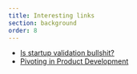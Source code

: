 ```yaml
---
title: Interesting links
section: background
order: 8
---
```

* [Is startup validation bullshit?](http://thedannorris.com/is-startup-validation-bullshit/?inf_contact_key=faad23147b634d5d9de0739198a0cdeb902b7d9130ecff2014f45a9183714451#)
* [Pivoting in Product Development](http://www.infoq.com/news/2013/07/pivoting-product-development)

